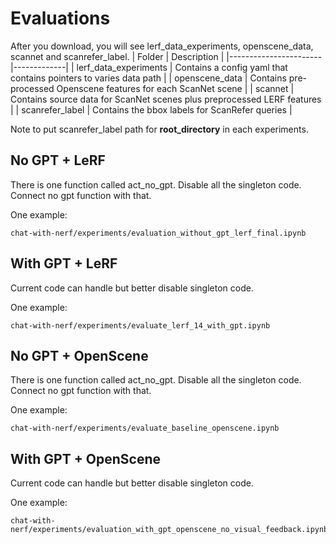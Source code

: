 # Evaluations

After you download, you will see lerf_data_experiments, openscene_data, scannet and scanrefer_label.
| Folder                  | Description |
|-----------------------|-------------|
| lerf_data_experiments | Contains a config yaml that contains pointers to varies data path             |
| openscene_data        | Contains pre-processed Openscene features for each ScanNet scene            |
| scannet               | Contains source data for ScanNet scenes plus preprocessed LERF features     |
| scanrefer_label       | Contains the bbox labels for ScanRefer queries            |

Note to put scanrefer_label path for **root_directory** in each experiments.

## No GPT + LeRF

There is one function called act_no_gpt. Disable all the singleton code. Connect no gpt function with that.

One example:
```
chat-with-nerf/experiments/evaluation_without_gpt_lerf_final.ipynb
```

## With GPT + LeRF

Current code can handle but better disable singleton code.

One example:
```
chat-with-nerf/experiments/evaluate_lerf_14_with_gpt.ipynb
```

## No GPT + OpenScene

There is one function called act_no_gpt. Disable all the singleton code. Connect no gpt function with that.

One example:
```
chat-with-nerf/experiments/evaluate_baseline_openscene.ipynb
```

## With GPT + OpenScene

Current code can handle but better disable singleton code.

One example:
```
chat-with-nerf/experiments/evaluation_with_gpt_openscene_no_visual_feedback.ipynb
``` 
